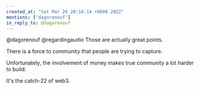 ```yaml
---
created_at: "Sat Mar 26 20:16:14 +0000 2022"
mentions: ['dagorenouf']
in_reply_to: @dagorenouf
---
```


@dagorenouf @regardingaudio Those are actually great points. 

There is a force to community that people are trying to capture. 

Unfortunately,  the involvement of money makes true community a lot harder to build.

It's the catch-22 of web3.